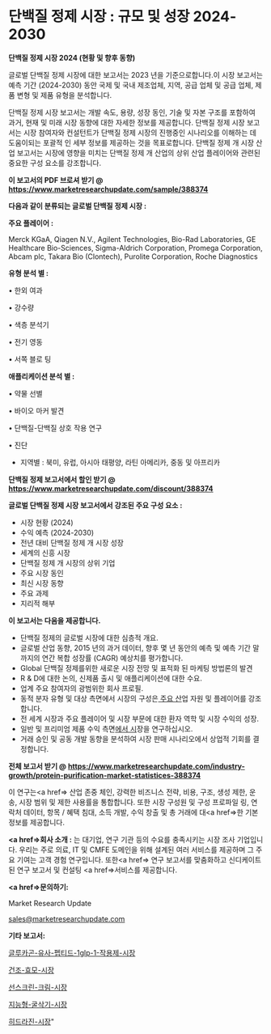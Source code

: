 # 단백질 정제 시장 : 규모 및 성장 2024-2030

<strong>단백질 정제 시장 2024 (현황 및 향후 동향)</strong>

글로벌 단백질 정제 시장에 대한 보고서는 2023 년을 기준으로합니다.이 시장 보고서는 예측 기간 (2024-2030) 동안 국제 및 국내 제조업체, 지역, 공급 업체 및 공급 업체, 제품 변형 및 제품 유형을 분석합니다.

단백질 정제 시장 보고서는 개발 속도, 용량, 성장 동인, 기술 및 자본 구조를 포함하여 과거, 현재 및 미래 시장 동향에 대한 자세한 정보를 제공합니다. 단백질 정제 시장 보고서는 시장 참여자와 컨설턴트가 단백질 정제 시장의 진행중인 시나리오를 이해하는 데 도움이되는 포괄적 인 세부 정보를 제공하는 것을 목표로합니다. 단백질 정제 개 시장 산업 보고서는 시장에 영향을 미치는 단백질 정제 개 산업의 상위 산업 플레이어와 관련된 중요한 구성 요소를 강조합니다.



<strong>이 보고서의 PDF 브로셔 받기 @ <a href=https://www.marketresearchupdate.com/sample/388374>https://www.marketresearchupdate.com/sample/388374</a></strong>



<strong>다음과 같이 분류되는 글로벌 단백질 정제 시장 :</strong>



<strong>주요 플레이어 :</strong>

Merck KGaA, Qiagen N.V., Agilent Technologies, Bio-Rad Laboratories, GE Healthcare Bio-Sciences, Sigma-Aldrich Corporation, Promega Corporation, Abcam plc, Takara Bio (Clontech), Purolite Corporation, Roche Diagnostics



<strong>유형 분석 별 :</strong>

• 한외 여과

• 강수량

• 색층 분석기

• 전기 영동

• 서쪽 블로 팅



<strong>애플리케이션 분석 별 :</strong>

• 약물 선별

• 바이오 마커 발견

• 단백질-단백질 상호 작용 연구

• 진단

<ul>
  <li>지역별 : 북미, 유럽, 아시아 태평양, 라틴 아메리카, 중동 및 아프리카</li>
</ul>


<strong>단백질 정제 보고서에서 할인 받기 @ <a href=https://www.marketresearchupdate.com/discount/388374>https://www.marketresearchupdate.com/discount/388374</a></strong>



<strong>글로벌 단백질 정제 시장 보고서에서 강조된 주요 구성 요소 :</strong>
<ul>
  <li>시장 현황 (2024)</li>
  <li>수익 예측 (2024-2030)</li>
  <li>전년 대비 단백질 정제 개 시장 성장</li>
  <li>세계의 신흥 시장</li>
  <li>단백질 정제 개 시장의 상위 기업</li>
  <li>주요 시장 동인</li>
  <li>최신 시장 동향</li>
  <li>주요 과제</li>
  <li>지리적 해부</li>
</ul>


<strong>이 보고서는 다음을 제공합니다.</strong>
<ul>
  <li>단백질 정제의 글로벌 시장에 대한 심층적 개요.</li>
  <li>글로벌 산업 동향, 2015 년의 과거 데이터, 향후 몇 년 동안의 예측 및 예측 기간 말까지의 연간 복합 성장률 (CAGR) 예상치를 평가합니다.</li>
  <li>Global 단백질 정제를위한 새로운 시장 전망 및 표적화 된 마케팅 방법론의 발견</li>
  <li>R &amp; D에 대한 논의, 신제품 출시 및 애플리케이션에 대한 수요.</li>
  <li>업계 주요 참여자의 광범위한 회사 프로필.</li>
  <li>동적 분자 유형 및 대상 측면에서 시장의 구성은<a href=> 주요 산</a>업 자원 및 플레이어를 강조합니다.</li>
  <li>전 세계 시장과 주요 플레이어 및 시장 부문에 대한 환자 역학 및 시장 수익의 성장.</li>
  <li>일반 및 프리미엄 제품 수익 측면<a href=>에서 시</a>장을 연구하십시오.</li>
  <li>거래 승인 및 공동 개발 동향을 분석하여 시장 판매 시나리오에서 상업적 기회를 결정합니다.</li>
</ul>



<strong>전체 보고서 받기 @ <a href=https://www.marketresearchupdate.com/industry-growth/protein-purification-market-statistices-388374>https://www.marketresearchupdate.com/industry-growth/protein-purification-market-statistices-388374</a></strong>

이 연구는<a href=> 산업 존중</a> 체인, 강력한 비즈니스 전략, 비용, 구조, 생성 제한, 운송, 시장 범위 및 제한 사용률을 통합합니다. 또한 시장 구성원 및 구성 프로파일 링, 연락처 데이터, 항목 / 혜택 침대, 소득 개발, 수익 창출 및 총 거래에 대<a href=>한 기본 </a>정보를 제공합니다.



<strong><a href=>회사 소</a>개 :</strong>
는 대기업, 연구 기관 등의 수요를 충족시키는 시장 조사 기업입니다. 우리는 주로 의료, IT 및 CMFE 도메인을 위해 설계된 여러 서비스를 제공하며 그 주요 기여는 고객 경험 연구입니다. 또한<a href=> 연구 보</a>고서를 맞춤화하고 신디케이트 된 연구 보고서 및 컨설팅 <a href=>서비스</a>를 제공합니다.



<strong><a href=>문의하기:</a></strong>

Market Research Update

sales@marketresearchupdate.com



<strong>기타 보고서:</strong>

<a href=https://www.linkedin.com/pulse/글루카곤-유사-펩티드-1glp-1-작용제-시장-경쟁-분석-및-성장/>글루카곤-유사-펩티드-1glp-1-작용제-시장</a>

<a href=https://www.linkedin.com/pulse/건조-효모-시장-규모-및-성장-2023-consumer-connection-compendium-ana-ib7lf/>건조-효모-시장</a>

<a href=https://www.linkedin.com/pulse/선스크린-크림-시장-진입-전략-및-위험-평가2029년-analytics-alchemy-360-analysis-eultf/>선스크린-크림-시장</a>

<a href=https://www.linkedin.com/pulse/지능형-굴삭기-시장-동향-및-성장-전망-analytics-alchemy-360-analysis-pidgf/>지능형-굴삭기-시장</a>

<a href=https://www.linkedin.com/pulse/히드라진-시장-세분화-연구-및-목표-고객2030년-survey-savvy-insights-360-analysis-ptuvf/>히드라진-시장</a>"
